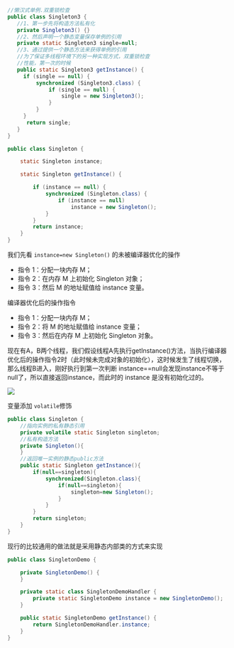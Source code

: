 ```java
//懒汉式单例.双重锁检查
public class Singleton3 {
   //1、第一步先将构造方法私有化
   private Singleton3() {}
   //2、然后声明一个静态变量保存单例的引用
   private static Singleton3 single=null;
   //3、通过提供一个静态方法来获得单例的引用
   //为了保证多线程环境下的另一种实现方式，双重锁检查
   //性能，第一次的时候
   public static Singleton3 getInstance() {  
     if (single == null) {
         synchronized (Singleton3.class) {
             if (single == null) {    
                 single = new Singleton3();
             }    
         }    
     }    
      return single;   
   }
}
```







```java
public class Singleton {

    static Singleton instance;

    static Singleton getInstance() {

        if (instance == null) {
            synchronized (Singleton.class) {
                if (instance == null)
                    instance = new Singleton();
            }
        }
        return instance;
    }
}
```

我们先看 `instance=new Singleton()` 的未被编译器优化的操作

- 指令 1：分配一块内存 M；
- 指令 2：在内存 M 上初始化 Singleton 对象；
- 指令 3：然后 M 的地址赋值给 instance 变量。

编译器优化后的操作指令

- 指令 1：分配一块内存 M；
- 指令 2：将 M 的地址赋值给 instance 变量；
- 指令 3：然后在内存 M 上初始化 Singleton 对象。

现在有A，B两个线程，我们假设线程A先执行getInstance()方法，当执行编译器优化后的操作指令2时（此时候未完成对象的初始化），这时候发生了线程切换，那么线程B进入，刚好执行到第一次判断 instance==null会发现instance不等于null了，所以直接返回instance，而此时的 instance 是没有初始化过的。

![](https://youpaiyun.zongqilive.cn/image/20200712144415.png)





变量添加 `volatile`修饰

```java
public class Singleton {
    //指向实例的私有静态引用
    private volatile static Singleton singleton;
    //私有构造方法
    private Singleton(){
    }
    //返回唯一实例的静态public方法
    public static Singleton getInstance(){
        if(null==singleton){
            synchronized(Singleton.class){
                if(null==singleton){
                    singleton=new Singleton();
                }
            }
        }
        return singleton;
    }
}


```

现行的比较通用的做法就是采用静态内部类的方式来实现

```java
public class SingletonDemo {

    private SingletonDemo() {
    }

    private static class SingletonDemoHandler { 
        private static SingletonDemo instance = new SingletonDemo();
    }

    public static SingletonDemo getInstance() {
        return SingletonDemoHandler.instance;
    }
}
```




















